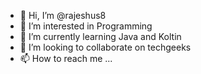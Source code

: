 - 👋 Hi, I’m @rajeshus8
- 👀 I’m interested in Programming
- 🌱 I’m currently learning Java and Koltin
- 💞️ I’m looking to collaborate on techgeeks
- 📫 How to reach me ...

<!---
rajeshus8/rajeshus8 is a ✨ special ✨ repository because its `README.md` (this file) appears on your GitHub profile.
You can click the Preview link to take a look at your changes.
--->
